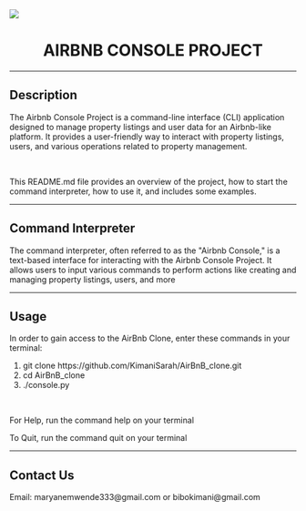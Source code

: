 <img src="https://miro.medium.com/v2/resize:fit:1358/0*NChTo-XqLOxLabIW">
<h1 align="center">AIRBNB CONSOLE PROJECT</h1>
<hr>

<h2>Description</h2>
<p>The Airbnb Console Project is a command-line interface (CLI) application designed to manage property listings and user data for an Airbnb-like platform. It provides a user-friendly way to interact with property listings, users, and various operations related to property management.</p>
<br>
<p>This README.md file provides an overview of the project, how to start the command interpreter, how to use it, and includes some examples.</p>
<hr>
<h2>Command Interpreter</h2>
<p>The command interpreter, often referred to as the "Airbnb Console," is a text-based interface for interacting with the Airbnb Console Project. It allows users to input various commands to perform actions like creating and managing property listings, users, and more</p>
<hr>
<h2>Usage</h2>
<p>In order to gain access to the AirBnb Clone, enter these commands in your terminal:</p>
<ol>
<li> git clone https://github.com/KimaniSarah/AirBnB_clone.git </li>
<li> cd AirBnB_clone </li>
<li> ./console.py </li>
</ol>
<br>
<p>For Help, run the command help on your terminal</p>
<p>To Quit, run the command quit on your terminal</p>
<hr>
<h2>Contact Us</h2>
<p>Email: maryanemwende333@gmail.com or bibokimani@gmail.com</p>

